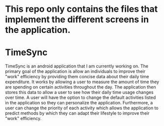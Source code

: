 # This repo only contains the files that implement the different screens in the application.
# TimeSync

TimeSync is an android application that I am currently working on. The primary goal of the application is allow an 
individuals to improve their "work" efficiency by providing them concise data about their daily time expenditure. 
It works by allowing a user to measure the amount of time they are spending on certain activities throughout the day.
The application then stores this data to allow a user to see how their daily time usage changes over time.
A user will have the option to change the default activities listed in the application so they can personalize the
application. Furthermore, a user can change the priority of each activity which allows the application to predict 
methods by which they can adapt their lifestyle to improve their "work" efficiency.
